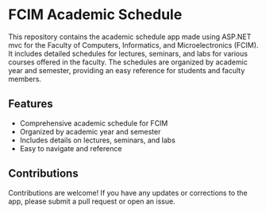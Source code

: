 # FCIM Academic Schedule
This repository contains the academic schedule app made using ASP.NET mvc for the Faculty of Computers, Informatics, and Microelectronics (FCIM). It includes detailed schedules for lectures, seminars, and labs for various courses offered in the faculty. The schedules are organized by academic year and semester, providing an easy reference for students and faculty members.

## Features
- Comprehensive academic schedule for FCIM
- Organized by academic year and semester
- Includes details on lectures, seminars, and labs
- Easy to navigate and reference

## Contributions
Contributions are welcome! If you have any updates or corrections to the app, please submit a pull request or open an issue.
